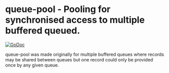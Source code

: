 # queue-pool - Pooling for synchronised access to multiple buffered queued.

[![GoDoc](https://godoc.org/github.com/japettyjohn/queue-pool?status.svg)](https://godoc.org/github.com/japettyjohn/queue-pool)

queue-pool was made originally for multiple buffered queues where records 
may be shared between queues but one record could only be provided once
by any given queue.